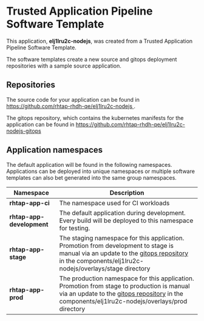 # Trusted Application Pipeline Software Template

This application, **elj1lru2c-nodejs**, was created from a Trusted Application Pipeline Software Template.

The software templates create a new source and gitops deployment repositories with a sample source application. 

## Repositories

The source code for your application can be found in [https://github.com/rhtap-rhdh-qe/elj1lru2c-nodejs ](https://github.com/rhtap-rhdh-qe/elj1lru2c-nodejs ).
 
The gitops repository, which contains the kubernetes manifests for the application can be found in 
[https://github.com/rhtap-rhdh-qe/elj1lru2c-nodejs-gitops ](https://github.com/rhtap-rhdh-qe/elj1lru2c-nodejs-gitops ) 

## Application namespaces 

The default application will be found in the following namespaces. Applications can be deployed into unique namespaces or multiple software templates can also bet generated into the same group namespaces.  

|  Namespace   |  Description   |  
| -------- | -------- |
| **rhtap-app-ci** | The namespace used for CI workloads |
| **rhtap-app-development** | The default application during development. Every build will be deployed to this namespace for testing. |
| **rhtap-app-stage** | The staging namespace for this application. Promotion from development to stage is manual via an update to the [gitops repository](https://github.com/rhtap-rhdh-qe/elj1lru2c-nodejs-gitops ) in the components/elj1lru2c-nodejs/overlays/stage directory |
| **rhtap-app-prod** | The production namespace for this application. Promotion from stage to production is manual via an update to the [gitops repository](https://github.com/rhtap-rhdh-qe/elj1lru2c-nodejs-gitops ) in the components/elj1lru2c-nodejs/overlays/prod directory |